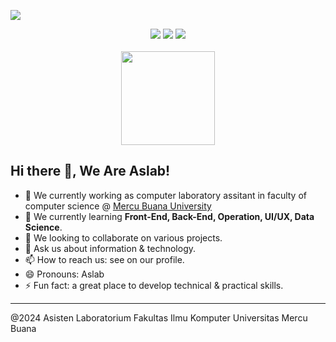 ![](https://komarev.com/ghpvc/?username=fasilkomumbaslab&label=Profile+Views)

<div align="center">
  <a href="https://www.linkedin.com/company/aslabfasilkomumb/"><img src="https://img.shields.io/badge/LinkedIn-%230077B5.svg?&logo=linkedin&logoColor=white" /></a>
  <a href="https://www.instagram.com/aslabfasilkomumb/"><img src="https://img.shields.io/badge/Instagram-%23E4405F.svg?&logo=Instagram&logoColor=white" /></a>
  <a href="https://github.com/fasilkomumbaslab"><img src="https://img.shields.io/badge/Github-%23121011.svg?&logo=github&logoColor=white" /></a>
</div>

<br>

<div align="center">
  <img src="https://github.com/user-attachments/assets/719a728f-d9d4-49bc-827a-e4a6d4cbc887" height=150 />
</div>

## Hi there 👋, We Are Aslab!

- 🔭 We currently working as computer laboratory assitant in faculty of computer science @ <a href="https://www.mercubuana.ac.id">Mercu Buana University</a>
- 🌱 We currently learning **Front-End, Back-End, Operation, UI/UX, Data Science**.
- 👯 We looking to collaborate on various projects.
- 💬 Ask us about information & technology.
- 📫 How to reach us: see on our profile.
- 😄 Pronouns: Aslab
- ⚡ Fun fact: a great place to develop technical & practical skills.

---

@2024 Asisten Laboratorium Fakultas Ilmu Komputer Universitas Mercu Buana
